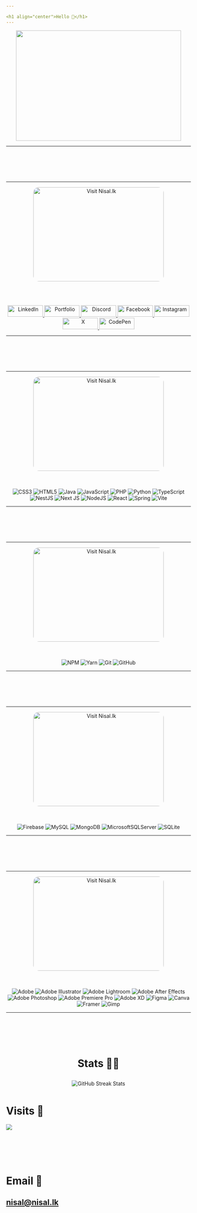 ```yaml
---

<h1 align="center">Hello 👋</h1>
---
```


<div align="center">
  <img src="https://github-card-orpin.vercel.app/api/githubCard" width="450" height="300" />
</div>

---

<br>
<br>
<br>
<br>

---

<div align="center">
  <a href="https://nisal.lk" target="_blank" rel="noopener noreferrer">
    <img src="https://browser-card.vercel.app/api/browserCard" width="356" height="256" style="border-radius: 15px;" alt="Visit Nisal.lk" />
  </a>
<br>
<br>
<br>
<br>
  <p align="center">
  <a href="https://linkedin.com/in/nisal-herath">
    <img src="https://linkedin-drab-mu.vercel.app/api/linkedin" alt="LinkedIn" width="96" height="31" />
  </a>
  <a href="https://nisal.lk">
    <img src="https://nisallk.vercel.app/api/nisallk" alt="Portfolio" width="96" height="31" />
  </a>
  <a href="https://discord.com/users/790576125678977065">
    <img src="https://discord-tau-peach.vercel.app/api/discord" alt="Discord" width="96" height="31" />
  </a>
  <a href="https://facebook.com/mooncaque">
    <img src="https://fb-iota-steel.vercel.app/api/facebook" alt="Facebook" width="96" height="31" />
  </a>
  <a href="https://instagram.com/mooncaque">
    <img src="https://insta-nu-two.vercel.app/api/insta" alt="Instagram" width="96" height="31" />
  </a>
  <a href="https://x.com/artnisal">
    <img src="https://twitter-ecru-seven.vercel.app/api/twitter" alt="X" width="96" height="31" />
  </a>
  <a href="https://codepen.io/Mooncaque">
    <img src="https://cdpen.vercel.app/api/codepen" alt="CodePen" width="96" height="31" />
  </a>
</p>
</div>

---


<br>
<br>
<br>
<br>








---

<div align="center">
  <a href="https://nisal.lk" target="_blank" rel="noopener noreferrer">
    <img src="https://browser-lang.vercel.app/api/browserCard" width="356" height="256" style="border-radius: 15px;" alt="Visit Nisal.lk" />
  </a>
</div>
<br>
<br>

<div align="center">
  
  ![CSS3](https://img.shields.io/badge/css3-%231572B6.svg?style=for-the-badge&logo=css3&logoColor=white) 
  ![HTML5](https://img.shields.io/badge/html5-%23E34F26.svg?style=for-the-badge&logo=html5&logoColor=white) 
  ![Java](https://img.shields.io/badge/java-%23ED8B00.svg?style=for-the-badge&logo=openjdk&logoColor=white) 
  ![JavaScript](https://img.shields.io/badge/javascript-%23323330.svg?style=for-the-badge&logo=javascript&logoColor=%23F7DF1E) 
  ![PHP](https://img.shields.io/badge/php-%23777BB4.svg?style=for-the-badge&logo=php&logoColor=white) 
  ![Python](https://img.shields.io/badge/python-3670A0?style=for-the-badge&logo=python&logoColor=ffdd54) 
  ![TypeScript](https://img.shields.io/badge/typescript-%23007ACC.svg?style=for-the-badge&logo=typescript&logoColor=white) 
  ![NestJS](https://img.shields.io/badge/nestjs-%23E0234E.svg?style=for-the-badge&logo=nestjs&logoColor=white) 
  ![Next JS](https://img.shields.io/badge/Next-black?style=for-the-badge&logo=next.js&logoColor=white) 
  ![NodeJS](https://img.shields.io/badge/node.js-6DA55F?style=for-the-badge&logo=node.js&logoColor=white) 
  ![React](https://img.shields.io/badge/react-%2320232a.svg?style=for-the-badge&logo=react&logoColor=%2361DAFB) 
  ![Spring](https://img.shields.io/badge/spring-%236DB33F.svg?style=for-the-badge&logo=spring&logoColor=white) 
  ![Vite](https://img.shields.io/badge/vite-%23646CFF.svg?style=for-the-badge&logo=vite&logoColor=white)
</div>

---



<br>
<br>
<br>
<br>

---

<div align="center">
  <a href="https://nisal.lk" target="_blank" rel="noopener noreferrer">
    <img src="https://browser-tool-ruby.vercel.app/api/browserCard" width="356" height="256" style="border-radius: 15px;" alt="Visit Nisal.lk" />
  </a>
</div>
<br>
<br>

<div align="center">

![NPM](https://img.shields.io/badge/NPM-%23CB3837.svg?style=for-the-badge&logo=npm&logoColor=white) 
![Yarn](https://img.shields.io/badge/yarn-%232C8EBB.svg?style=for-the-badge&logo=yarn&logoColor=white) 
![Git](https://img.shields.io/badge/git-%23F05033.svg?style=for-the-badge&logo=git&logoColor=white) 
![GitHub](https://img.shields.io/badge/github-%23121011.svg?style=for-the-badge&logo=github&logoColor=white)
</div>

---

<br>
<br>
<br>
<br>

---

<div align="center">
  <a href="https://nisal.lk" target="_blank" rel="noopener noreferrer">
    <img src="https://browser-db.vercel.app/api/browserCard" width="356" height="256" style="border-radius: 15px;" alt="Visit Nisal.lk" />
  </a>
</div>
<br>
<br>

<div align="center">
  
![Firebase](https://img.shields.io/badge/firebase-a08021?style=for-the-badge&logo=firebase&logoColor=ffcd34) 
![MySQL](https://img.shields.io/badge/mysql-4479A1.svg?style=for-the-badge&logo=mysql&logoColor=white) 
![MongoDB](https://img.shields.io/badge/MongoDB-%234ea94b.svg?style=for-the-badge&logo=mongodb&logoColor=white) 
![MicrosoftSQLServer](https://img.shields.io/badge/Microsoft%20SQL%20Server-CC2927?style=for-the-badge&logo=microsoft%20sql%20server&logoColor=white) 
![SQLite](https://img.shields.io/badge/sqlite-%2307405e.svg?style=for-the-badge&logo=sqlite&logoColor=white) 
</div>

---

<br>
<br>
<br>
<br>

---

<div align="center">
  <a href="https://nisal.lk" target="_blank" rel="noopener noreferrer">
    <img src="https://browser-dsign.vercel.app/api/browserCard" width="356" height="256" style="border-radius: 15px;" alt="Visit Nisal.lk" />
  </a>
</div>
<br>
<br>

<div align="center">
  
![Adobe](https://img.shields.io/badge/adobe-%23FF0000.svg?style=for-the-badge&logo=adobe&logoColor=white) 
![Adobe Illustrator](https://img.shields.io/badge/adobe%20illustrator-%23FF9A00.svg?style=for-the-badge&logo=adobe%20illustrator&logoColor=white) 
![Adobe Lightroom](https://img.shields.io/badge/Adobe%20Lightroom-31A8FF.svg?style=for-the-badge&logo=Adobe%20Lightroom&logoColor=white) 
![Adobe After Effects](https://img.shields.io/badge/Adobe%20After%20Effects-9999FF.svg?style=for-the-badge&logo=Adobe%20After%20Effects&logoColor=white) 
![Adobe Photoshop](https://img.shields.io/badge/adobe%20photoshop-%2331A8FF.svg?style=for-the-badge&logo=adobe%20photoshop&logoColor=white) 
![Adobe Premiere Pro](https://img.shields.io/badge/Adobe%20Premiere%20Pro-9999FF.svg?style=for-the-badge&logo=Adobe%20Premiere%20Pro&logoColor=white) 
![Adobe XD](https://img.shields.io/badge/Adobe%20XD-470137?style=for-the-badge&logo=Adobe%20XD&logoColor=#FF61F6) 
![Figma](https://img.shields.io/badge/figma-%23F24E1E.svg?style=for-the-badge&logo=figma&logoColor=white) 
![Canva](https://img.shields.io/badge/Canva-%2300C4CC.svg?style=for-the-badge&logo=Canva&logoColor=white) 
![Framer](https://img.shields.io/badge/Framer-black?style=for-the-badge&logo=framer&logoColor=blue) 
![Gimp](https://img.shields.io/badge/Gimp-657D8B?style=for-the-badge&logo=gimp&logoColor=FFFFFF)
</div>

---


<br>
<br>
<br>
<br>

<h1 align="center"> Stats 💪🏻</h1>
<div align="center">
  <img src="https://github-readme-streak-stats.herokuapp.com/?user=nisalherath&theme=swift&hide_border=false" alt="GitHub Streak Stats" style="margin: 10px;"/>
</div>

# Visits 🚀
[![](https://visitcount.itsvg.in/api?id=nisalherath&icon=8&color=6)](https://visitcount.itsvg.in)

<br>
<br>
<br>
<br>

# Email 📧 
## nisal@nisal.lk


